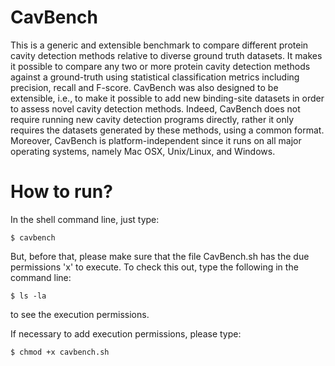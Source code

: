 # CavBench
This is a generic and extensible benchmark to compare different protein cavity detection methods relative to diverse ground truth datasets. It makes it possible to compare any two or more protein cavity detection methods against a ground-truth using statistical classification metrics including precision, recall and F-score. CavBench was also designed to be extensible, i.e., to make it possible to add new binding-site datasets in order to assess novel  cavity detection methods. Indeed, CavBench does not require running new cavity detection programs directly, rather it only requires the datasets generated by these methods, using a common format. Moreover, CavBench is platform-independent since it runs on all major operating systems, namely Mac OSX, Unix/Linux, and Windows.
# How to run?
In the shell command line, just type:

<code>$ cavbench</code>
 
But, before that, please make sure that the file CavBench.sh has the due permissions 'x' to execute. To check this out, type the following in the command line:

<code>$ ls -la</code> 

to see the execution permissions. 

If necessary to add execution permissions, please type:

<code>$ chmod +x cavbench.sh</code> 



